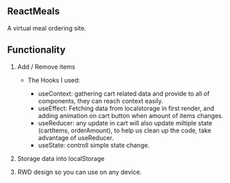 ## ReactMeals

A virtual meal ordering site.

## Functionality

1. Add / Remove items

   - The Hooks I used:

     - useContext: gathering cart related data and provide to all of components, they can reach context easily.
     - useEffect: Fetching data from localstorage in first render, and adding animation on cart button when amount of items changes.
     - useReducer: any update in cart will also update miltiple state (cartItems, orderAmount), to help us clean up the code, take advantage of useReducer.
     - useState: controll simple state change.

2. Storage data into localStorage
3. RWD design so you can use on any device.
